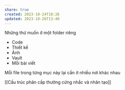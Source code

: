 ```yaml
---
share: true
created: 2023-10-24T18:26
updated: 2023-10-26T13:40
---
```

Những thứ muốn ở một folder riêng
- Code
- Thiết kế
- Ảnh
- Vault
- Mỗi bài viết

Mỗi file trong từng mục này lại cần ở nhiều nơi khác nhau

[[Cấu trúc phân cấp thường cứng nhắc và nhân tạo]]
